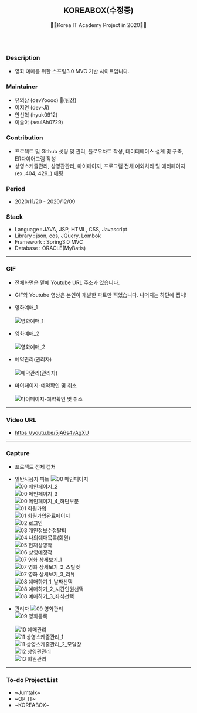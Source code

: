 <h2 align="center">KOREABOX(수정중)</h2>
<p align="center">
  🙍‍♂️Korea IT Academy Project in 2020🙍‍♀️
</p>
<br><br>


### Description
* 영화 예매를 위한 스프링3.0 MVC 기반 사이트입니다.

### Maintainer
* 유의상 (devYoooo) :crown:(팀장)
* 이지연 (dev-Ji)
* 안신혁 (hyuk0912)
* 이슬아 (seulAh0729)

### Contribution
* 프로젝트 및 Github 셋팅 및 관리, 플로우차트 작성, 데이터베이스 설계 및 구축, ER다이어그램 작성
* 상영스케줄관리, 상영관관리, 마이페이지, 프로그램 전체 예외처리 및 에러페이지(ex..404, 429..) 매핑

### Period
* 2020/11/20 - 2020/12/09

### Stack
* Language : JAVA, JSP, HTML, CSS, Javascript
* Library : json, cos, JQuery, Lombok
* Framework : Spring3.0 MVC
* Database : ORACLE(MyBatis)

***

### GIF
* 전체화면은 밑에 Youtube URL 주소가 있습니다.
* GIF와 Youtube 영상은 본인이 개발한 파트만 찍었습니다. 나머지는 하단에 캡처!

* 영화예매_1<br><br>
![영화예매_1](https://user-images.githubusercontent.com/73108443/102073791-276d3280-3e47-11eb-82ab-ffaf6fb7ff3f.gif)
* 영화예매_2<br><br>
![영화예매_2](https://user-images.githubusercontent.com/73108443/102078426-44593400-3e4e-11eb-835e-40d7f9222891.gif)
* 예약관리(관리자)<br><br>
![예약관리(관리자)](https://user-images.githubusercontent.com/73108443/102074493-3f918180-3e48-11eb-8bd2-8e4c7d194eda.gif)
* 마이페이지-예약확인 및 취소<br><br>
![마이페이지-예약확인 및 취소](https://user-images.githubusercontent.com/73108443/102075261-597f9400-3e49-11eb-852e-8d73416b26d1.gif)


***

### Video URL
* https://youtu.be/5jA6s4vAgXU

***

### Capture
* 프로젝트 전체 캡처

* 일반사용자 파트
![00 메인페이지](https://user-images.githubusercontent.com/58925978/102003396-476afc00-3d4a-11eb-8331-ea73828d9ca6.PNG)<br>
![00 메인페이지_2](https://user-images.githubusercontent.com/58925978/102003401-64073400-3d4a-11eb-9bce-cd24df0aa5b3.PNG)<br>
![00 메인페이지_3](https://user-images.githubusercontent.com/58925978/102003402-69647e80-3d4a-11eb-9eb2-0dec4fb3ff4c.PNG)<br>
![00 메인페이지_4_하단부분](https://user-images.githubusercontent.com/58925978/102003403-708b8c80-3d4a-11eb-87c7-bb2c88dcee2f.PNG)<br>
![01 회원가입](https://user-images.githubusercontent.com/58925978/102003405-75504080-3d4a-11eb-93cd-718790cbe606.PNG)<br>
![01 회원가입완료페이지](https://user-images.githubusercontent.com/58925978/102003408-7a14f480-3d4a-11eb-8ebb-05e44fa3c217.PNG)<br>
![02 로그인](https://user-images.githubusercontent.com/58925978/102003409-7da87b80-3d4a-11eb-8610-b1e032cda0f4.PNG)<br>
![03 개인정보수정탈퇴](https://user-images.githubusercontent.com/58925978/102003412-813c0280-3d4a-11eb-899a-0df57dc18470.PNG)<br>
![04 나의예매목록(회원)](https://user-images.githubusercontent.com/58925978/102003413-8436f300-3d4a-11eb-9d47-8111fa89320d.PNG)<br>
![05 현재상영작](https://user-images.githubusercontent.com/58925978/102003414-88631080-3d4a-11eb-8554-afe0d3e672ea.PNG)<br>
![06 상영예정작](https://user-images.githubusercontent.com/58925978/102003415-8d27c480-3d4a-11eb-9445-7fe15f47c5e6.PNG)<br>
![07 영화 상세보기_1](https://user-images.githubusercontent.com/58925978/102003416-94e76900-3d4a-11eb-923c-23b801177d27.PNG)<br>
![07 영화 상세보기_2_스틸컷](https://user-images.githubusercontent.com/58925978/102003417-99138680-3d4a-11eb-9a53-bfbc3a58f0c1.PNG)<br>
![07 영화 상세보기_3_리뷰](https://user-images.githubusercontent.com/58925978/102003418-9e70d100-3d4a-11eb-9452-fbed12fbf131.PNG)<br>
![08 예매하기_1_날짜선택](https://user-images.githubusercontent.com/58925978/102003425-a4ff4880-3d4a-11eb-9822-d3676f6ba88b.PNG)<br>
![08 예매하기_2_시간인원선택](https://user-images.githubusercontent.com/58925978/102003426-aaf52980-3d4a-11eb-88f3-90218d36a2fa.PNG)<br>
![08 예매하기_3_좌석선택](https://user-images.githubusercontent.com/58925978/102003427-b0527400-3d4a-11eb-81d6-d53e3d2e510f.PNG)<br>


* 관리자
![09 영화관리](https://user-images.githubusercontent.com/58925978/102003430-bc3e3600-3d4a-11eb-9be2-5095ecdfffad.PNG)<br>
![09 영화등록](https://user-images.githubusercontent.com/58925978/102003431-bd6f6300-3d4a-11eb-8aa4-0b6eaed3d113.PNG)<br><br>
![10 예매관리](https://user-images.githubusercontent.com/58925978/102003433-c4967100-3d4a-11eb-9aa9-c08092bf0660.PNG)<br>
![11 상영스케줄관리_1](https://user-images.githubusercontent.com/58925978/102003435-c5c79e00-3d4a-11eb-801b-4acda02d096d.PNG)<br>
![11 상영스케줄관리_2_모달창](https://user-images.githubusercontent.com/58925978/102003436-c5c79e00-3d4a-11eb-884a-25b43cac337f.PNG)<br>
![12 상영관관리](https://user-images.githubusercontent.com/58925978/102003437-c6603480-3d4a-11eb-94ab-6df46a15421d.PNG)<br>
![13 회원관리](https://user-images.githubusercontent.com/58925978/102003438-c6603480-3d4a-11eb-8787-efff7385d576.PNG)<br>


***

### To-do Project List
* ~Jumtalk~
* ~OP_IT~
* ~KOREABOX~

